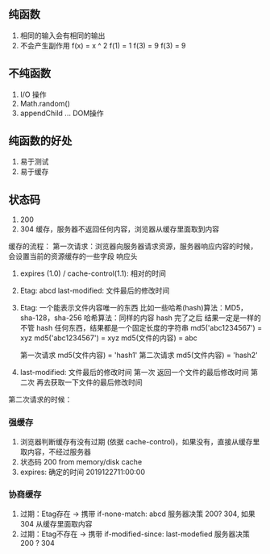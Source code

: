 ## 纯函数
1. 相同的输入会有相同的输出
2. 不会产生副作用
f(x) = x ^ 2
f(1) = 1
f(3) = 9
f(3) = 9

## 不纯函数
1. I/O 操作
2. Math.random()
3. appendChild ... DOM操作

## 纯函数的好处
1. 易于测试
2. 易于缓存


## 状态码
1. 200
2. 304 缓存，服务器不返回任何内容，浏览器从缓存里面取到内容

缓存的流程：
第一次请求：浏览器向服务器请求资源，服务器响应内容的时候，会设置当前的资源缓存的一些字段
响应头
1. expires (1.0) / cache-control(1.1): 相对的时间
2. Etag: abcd     last-modified: 文件最后的修改时间
3. Etag: 一个能表示文件内容唯一的东西 比如一些哈希(hash)算法：MD5，sha-128，sha-256
   哈希算法：同样的内容 hash 完了之后 结果一定是一样的
   不管 hash 任何东西，结果都是一个固定长度的字符串
   md5('abc1234567') = xyz
   md5('abc1234567') = xyz
   md5(文件的内容) = abc

   第一次请求 md5(文件内容) = 'hash1'
   第二次请求 md5(文件内容) = 'hash2'

4. last-modified: 文件最后的修改时间
   第一次 返回一个文件的最后修改时间
   第二次 再去获取一下文件的最后修改时间


第二次请求的时候：
### 强缓存
1. 浏览器判断缓存有没有过期 (依据 cache-control)，如果没有，直接从缓存里取内容，不经过服务器 
2. 状态码 200  from memory/disk cache
3. expires: 确定的时间  2019122711:00:00

### 协商缓存
1. 过期：Etag存在 -> 携带 if-none-match: abcd 服务器决策 200? 304, 如果 304 从缓存里面取内容
2. 过期：Etag不存在 -> 携带 if-modified-since: last-modefied 服务器决策   200 ? 304